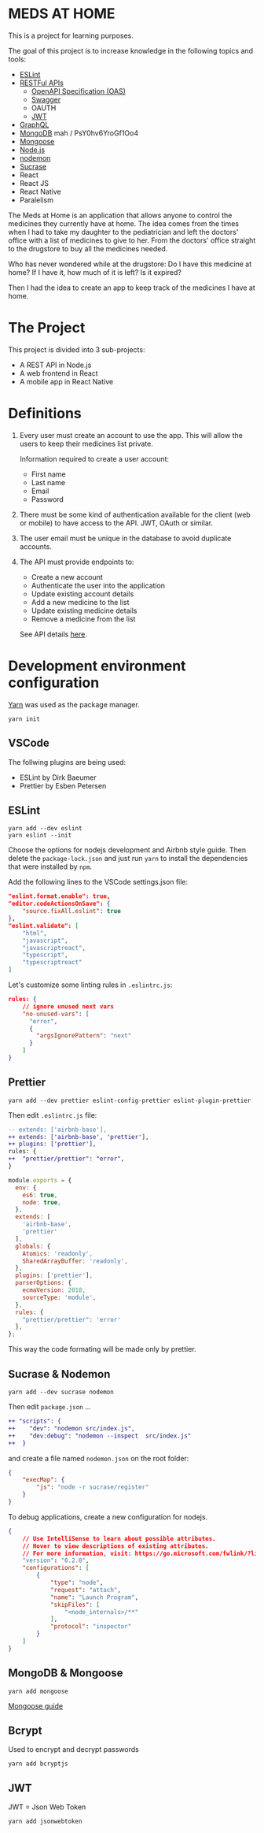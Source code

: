 # MEDS AT HOME

This is a project for learning purposes.

The goal of this project is to increase knowledge in the following topics and
tools:
* [ESLint](https://eslint.org)
* [RESTFul APIs](https://restfulapi.net)
    * [OpenAPI Specification (OAS)](https://swagger.io/resources/open-api)
    * [Swagger](https://swagger.io)
    * OAUTH
    * [JWT](https://jwt.io)
* [GraphQL](https://graphql.org)
* [MongoDB](https://www.mongodb.com) mah / PsY0hv6YroGf1Oo4
* [Mongoose](https://mongoosejs.com)
* [Node.js](https://nodejs.org)
* [nodemon](https://nodemon.io)
* [Sucrase](https://sucrase.io)
* React
* React JS
* React Native
* Paralelism

The Meds at Home is an application that allows anyone to control the medicines they currently have at home. The idea comes from the times when I had to take my daughter to the pediatrician and left the doctors' office with a list of medicines to give to her. From the doctors' office straight to the drugstore to buy all the medicines needed.

Who has never wondered while at the drugstore: Do I have this medicine at home? If I have it, how much of it is left? Is it expired?

Then I had the idea to create an app to keep track of the medicines I have at home.

# The Project

This project is divided into 3 sub-projects:
* A REST API in Node.js
* A web frontend in React
* A mobile app in React Native

# Definitions

1. Every user must create an account to use the app. This will allow the users to keep their medicines list private.

    Information required to create a user account:
    * First name
    * Last name
    * Email
    * Password

2. There must be some kind of authentication available for the client (web or mobile) to have access to the API. JWT, OAuth or similar.

3. The user email must be unique in the database to avoid duplicate accounts.

4. The API must provide endpoints to:

    * Create a new account
    * Authenticate the user into the application
    * Update existing account details
    * Add a new medicine to the list
    * Update existing medicine details
    * Remove a medicine from the list

    See API details [here](./docs/api/api.md).

# Development environment configuration

[Yarn](https://yarnpkg.com) was used as the package manager.

```
yarn init
```

## VSCode

The follwing plugins are being used:
* ESLint by Dirk Baeumer
* Prettier by Esben Petersen

## ESLint

```
yarn add --dev eslint
yarn eslint --init
```

Choose the options for nodejs development and Airbnb style guide. Then delete the `package-lock.json`  and just run `yarn` to install the dependencies that were installed by `npm`.

Add the following lines to the VSCode settings.json file:

```json
"eslint.format.enable": true,
"editor.codeActionsOnSave": {
    "source.fixAll.eslint": true
},
"eslint.validate": [
    "html",
    "javascript",
    "javascriptreact",
    "typescript",
    "typescriptreact"
]
```

Let's customize some linting rules in `.eslintrc.js`:

```json
rules: {
    // ignore unused next vars
    "no-unused-vars": [
      "error",
      {
        "argsIgnorePattern": "next"
      }
    ]
}
```

## Prettier

```
yarn add --dev prettier eslint-config-prettier eslint-plugin-prettier
```

Then edit `.eslintrc.js` file:

```diff
-- extends: ['airbnb-base'],
++ extends: ['airbnb-base', 'prettier'],
++ plugins: ['prettier'],
rules: {
++  "prettier/prettier": "error",
}
```


```js
module.exports = {
  env: {
    es6: true,
    node: true,
  },
  extends: [
    'airbnb-base',
    'prettier'
  ],
  globals: {
    Atomics: 'readonly',
    SharedArrayBuffer: 'readonly',
  },
  plugins: ['prettier'],
  parserOptions: {
    ecmaVersion: 2018,
    sourceType: 'module',
  },
  rules: {
    "prettier/prettier": 'error'
  },
};
```

This way the code formating will be made only by prettier.

## Sucrase & Nodemon

```
yarn add --dev sucrase nodemon
```

Then edit `package.json` ...

```diff
++ "scripts": {
++    "dev": "nodemon src/index.js",
++    "dev:debug": "nodemon --inspect  src/index.js"
++  }
```

and create a file named `nodemon.json` on the root folder:

```json
{
    "execMap": {
        "js": "node -r sucrase/register"
    }
}
```

To debug applications, create a new configuration for nodejs.

```json
{
    // Use IntelliSense to learn about possible attributes.
    // Hover to view descriptions of existing attributes.
    // For more information, visit: https://go.microsoft.com/fwlink/?linkid=830387
    "version": "0.2.0",
    "configurations": [
        {
            "type": "node",
            "request": "attach",
            "name": "Launch Program",
            "skipFiles": [
                "<node_internals>/**"
            ],
            "protocol": "inspector"
        }
    ]
}
```

## MongoDB & Mongoose

```
yarn add mongoose
```

[Mongoose guide](https://mongoosejs.com/docs/index.html)

## Bcrypt

Used to encrypt and decrypt passwords

```
yarn add bcryptjs
```

## JWT

JWT = Json Web Token

```
yarn add jsonwebtoken
```